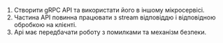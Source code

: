 1) Створити gRPC API та використати його в іншому мікросервісі.
2) Частина API повинна працювати з stream відповіддю і відповідною обробкою на клієнті.
3) Api має передбачати роботу з помилками та механізм безпеки.
